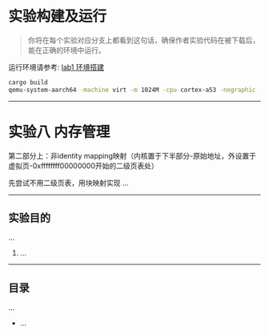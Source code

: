 # 实验构建及运行

> 你将在每个实验对应分支上都看到这句话，确保作者实验代码在被下载后，能在正确的环境中运行。

运行环境请参考: [lab1 环境搭建](https://github.com/2X-ercha/blogOS-armV8/tree/lab1/docs/environment)

```bash
cargo build
qemu-system-aarch64 -machine virt -m 1024M -cpu cortex-a53 -nographic -kernel target/aarch64-unknown-none-softfloat/debug/blogos_armv8 -semihosting
```

--------

# 实验八 内存管理

第二部分上：非identity mapping映射（内核置于下半部分-原始地址，外设置于虚拟页-0xffffffff00000000开始的二级页表处）

先尝试不用二级页表，用块映射实现
...

--------

## 实验目的

...

1. ...

--------

## 目录

...

* ...
